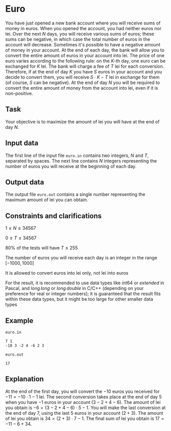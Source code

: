 # Euro

You have just opened a new bank account where you will receive sums of money in euros. When you opened the account, you had neither euros nor lei. Over the next $N$ days, you will receive various sums of euros; these sums can be negative, in which case the total number of euros in the account will decrease. Sometimes it's possible to have a negative amount of money in your account. At the end of each day, the bank will allow you to convert the entire amount of euros in your account into lei. The price of one euro varies according to the following rule: on the $K$-th day, one euro can be exchanged for $K$ lei. The bank will charge a fee of $T$ lei for each conversion. Therefore, if at the end of day $K$ you have $S$ euros in your account and you decide to convert them, you will receive $S \cdot K - T$ lei in exchange for them (of course, $S$ can be negative). At the end of day $N$ you will be required to convert the entire amount of money from the account into lei, even if it is non-positive.

## Task

Your objective is to maximize the amount of lei you will have at the end of day $N$.

## Input data

The first line of the input file `euro.in` contains two integers, $N$ and $T$, separated by spaces. The next line contains $N$ integers representing the number of euros you will receive at the beginning of each day.

## Output data

The output file `euro.out` contains a single number representing the maximum amount of lei you can obtain.

## Constraints and clarifications

$1 \leq N \leq 34567$

$0 \leq T \leq 34567$

80\% of the tests will have $T \leq 255$

The number of euros you will receive each day is an integer in the range $[-1000, 1000]$

It is allowed to convert euros into lei only, not lei into euros

For the result, it is recommended to use data types like $int64$ or $extended$ in Pascal, and $long \, long$ or $long \, double$ in C/C++ (depending on your preference for real or integer numbers); it is guaranteed that the result fits within these data types, but it might be too large for other smaller data types

## Example

`euro.in`
```
7 1 
-10 3 -2 4 -6 2 3
```

`euro.out`
```
17
```

## Explanation

At the end of the first day, you will convert the $-10$ euros you received for $-11 = -10 \cdot 1 - 1$ lei. The second conversion takes place at the end of day $5$ when you have $-1$ euros in your account ($3 - 2 + 4 - 6$). The amount of lei you obtain is $-6 = (3 - 2 + 4 - 6) \cdot 5 - 1$. You will make the last conversion at the end of day $7$, using the last $5$ euros in your account ($2 + 3$). The amount of lei you obtain is $34 = (2 + 3) \cdot 7 - 1$. The final sum of lei you obtain is $17 = -11 - 6 + 34$.